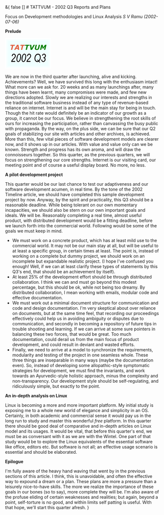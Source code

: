 &{<nil> false <nil> <nil> [] <nil> <nil> <nil> <nil> # TATTVUM - 2002 Q3 Reports and Plans

Focus on Development methodologies and Linux Analysis
*S V Ramu (2002-07-06)*

**Prelude**

![TATTVUM Logo](/assets/images/TATTVUM%20-%202002%20Q3%20Reports%20and%20Plans/4aa804e46bf75f4646b1eaea522573ad.jpg)

We are now in the third quarter after launching, alive and kicking. Achievements? Well, we have survived this long with the enthusiasm intact! What more can we ask for. 20 weeks and as many launchings after, many things have been learnt, many compromises were made, and few new directions adopted. Slowly we are realizing our interests and strengths in the traditional software business instead of any type of revenue-based reliance on internet. Internet is and will be the main stay for being in touch. Though the hit rate would definitely be an indicator of our growth as a group, it cannot be our focus. We believe in strengthening the root skills of ours for increasing the participation, rather than canvassing the busy public with propaganda. By the way, on the plus side, we can be sure that our Q2 goals of stabilizing our site with articles and other archives, is achieved. More than this, few vital pieces of software development models are clearer now, and it shows up in our articles. With value and value only can we be known. Strength and progress has its own aroma, and will draw the connoisseurs together. So this quarter, as the previous quarters, we will focus on strengthening our core strengths. Internet is our visiting card, our meeting point and of course a useful display board. No more, no less.

**A pilot development project**

This quarter would be our last chance to test our adaptiveness and our software development acumen, in real time. By the tone of the 2002 Timeline article, we should have completed this sample development project by now. Anyway, by the spirit and practicality, this Q3 should be a reasonable deadline. While being tolerant on our own momentary incapacities, we should also be stern on our own important goals and ideals. We will be. Reasonably completing a real time, almost useful product, with distributed development would be a fitting deadline, before we launch forth into the commercial world. Following would be some of the goals we must keep in mind.

*   We must work on a concrete product, which has at least mild use to the commercial world. It may not be our main stay at all, but will be useful to at least a specific group, in certain times at least. The point is, instead of working on a complete but dummy project, we should work on an incomplete but expandable realistic project. (I hope I've confused you enough! Well, if we can at least clarify these types of statements by this Q3's end, that should be an achievement by itself).
*   At least 25% of the development effort should be through distributed collaboration. I think we can and must go beyond this modest percentage, but this should be ok, while not being too dreamy. By distributed collaboration, I mean working with emails, modular code and effective documentation.
*   We must work out a minimal document structure for communication and code and design documentation. I'm very skeptical about over reliance on documents, but at the same time feel, that recording our proceedings effectively could help us in avoiding ambiguity or disputes due to communication, and secondly in becoming a repository of future tips in trouble shooting and learning. If we can arrive at some sure pointers in balancing these two forces, that would be great. Too much documentation, could derail us from the main focus of product development, and could result in deviant and wasted efforts.
*   Finally, we need to arrive at a model to synchronize the requirements, modularity and testing of the project in one seamless whole. These three things are inseparable in many ways (maybe the documentation even). So, instead of developing some allopathic-style symptomatic strategies for development, we must find the invariants, and work towards an Ayurvedic-style holistic approach, minus the complexity and non-transparency. Our development style should be self-regulating, and ridiculously simple, but exactly to the point.

**An in-depth analysis on Linux**

Linux is becoming a more and more important platform. My initial study is exposing me to a whole new world of elegance and simplicity in an OS. Certainly, in both academic and commercial sense it would pay us in the long run to study and master this wonderful *free* platform. In this quarter there should be good deal of comparative and in-depth articles on Linux model and its usages. It would be vital, that before this quarter's end, we must be as conversant with it as we are with the Wintel. One part of that study would be to explore the Linux equivalents of the essential software like office, editors etc. But software is not all; an effective usage scenario is essential and should be elaborated.

**Epilogue**

I'm fully aware of the heavy hand waving that went by in the previous sections of this article. I think, this is unavoidable, and often the effective way to expound a dream or a plan. These plans are more a pressure than a leisurely nice-to-have skills. The more we realize the importance of these goals in our bones (so to say), more complete they will be. I'm also aware of the profuse eliding of certain weaknesses and realities; but again, beyond a point, self-torture is no good, and within limits self patting is useful. With that hope, we'll start this quarter afresh.
}
